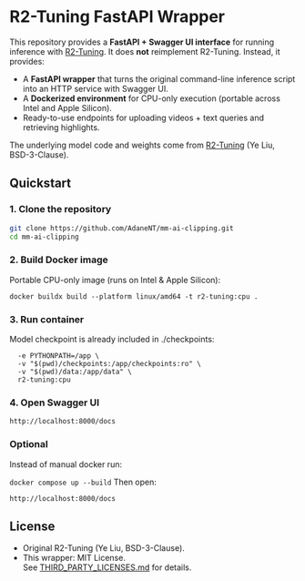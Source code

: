 # R2-Tuning FastAPI Wrapper 

This repository provides a **FastAPI + Swagger UI interface** for running inference with [R2-Tuning](https://github.com/yeliudev/R2-Tuning). It does **not** reimplement R2-Tuning. Instead, it provides:
- A **FastAPI wrapper** that turns the original command-line inference script into an HTTP service with Swagger UI.
- A **Dockerized environment** for CPU-only execution (portable across Intel and Apple Silicon).
- Ready-to-use endpoints for uploading videos + text queries and retrieving highlights.

The underlying model code and weights come from [R2-Tuning](https://github.com/yeliudev/R2-Tuning) (Ye Liu, BSD-3-Clause).  

## Quickstart

### 1. Clone the repository
```bash
git clone https://github.com/AdaneNT/mm-ai-clipping.git
cd mm-ai-clipping
```
###  2. Build Docker image
Portable CPU-only image (runs on Intel & Apple Silicon):
```
docker buildx build --platform linux/amd64 -t r2-tuning:cpu .
```
### 3. Run container
Model checkpoint is already included in ./checkpoints:
```docker run --rm -p 8000:8000 \
  -e PYTHONPATH=/app \
  -v "$(pwd)/checkpoints:/app/checkpoints:ro" \
  -v "$(pwd)/data:/app/data" \
  r2-tuning:cpu
```
### 4. Open Swagger UI
```http://localhost:8000/docs```

### Optional
Instead of manual docker run:

```docker compose up --build```
Then open:

```http://localhost:8000/docs```

## License 

- Original R2-Tuning (Ye Liu, BSD-3-Clause).  
- This wrapper: MIT License.  
See [THIRD_PARTY_LICENSES.md](THIRD_PARTY_LICENSES.md) for details.




